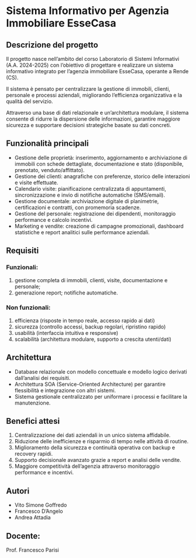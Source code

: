 # Sistema Informativo per Agenzia Immobiliare EsseCasa

## Descrizione del progetto

Il progetto nasce nell’ambito del corso Laboratorio di Sistemi Informativi (A.A. 2024-2025) con l’obiettivo di progettare e realizzare un sistema informativo integrato per l’agenzia immobiliare EsseCasa, operante a Rende (CS).

Il sistema è pensato per centralizzare la gestione di immobili, clienti, personale e processi aziendali, migliorando l’efficienza organizzativa e la qualità del servizio.

Attraverso una base di dati relazionale e un’architettura modulare, il sistema consente di ridurre la dispersione delle informazioni, garantire maggiore sicurezza e supportare decisioni strategiche basate su dati concreti.

## Funzionalità principali

- Gestione delle proprietà: inserimento, aggiornamento e archiviazione di immobili con schede dettagliate, documentazione e stato (disponibile, prenotato, venduto/affittato).
- Gestione dei clienti: anagrafiche con preferenze, storico delle interazioni e visite effettuate.
- Calendario visite: pianificazione centralizzata di appuntamenti, sincronizzazione e invio di notifiche automatiche (SMS/email).
- Gestione documentale: archiviazione digitale di planimetrie, certificazioni e contratti, con promemoria scadenze.
- Gestione del personale: registrazione dei dipendenti, monitoraggio performance e calcolo incentivi.
- Marketing e vendite: creazione di campagne promozionali, dashboard statistiche e report analitici sulle performance aziendali.

## Requisiti
### Funzionali: 
1. gestione completa di immobili, clienti, visite, documentazione e personale;
2. generazione report; notifiche automatiche.

### Non funzionali:
1. efficienza (risposte in tempo reale, accesso rapido ai dati)
2. sicurezza (controllo accessi, backup regolari, ripristino rapido)
3. usabilità (interfaccia intuitiva e responsive)
4. scalabilità (architettura modulare, supporto a crescita utenti/dati)

## Architettura
- Database relazionale con modello concettuale e modello logico derivati dall’analisi dei requisiti.
- Architettura SOA (Service-Oriented Architecture) per garantire flessibilità e integrazione con altri sistemi.
- Sistema gestionale centralizzato per uniformare i processi e facilitare la manutenzione.

## Benefici attesi
1. Centralizzazione dei dati aziendali in un unico sistema affidabile.
2. Riduzione delle inefficienze e risparmio di tempo nelle attività di routine.
3. Miglioramento della sicurezza e continuità operativa con backup e recovery rapidi.
4. Supporto decisionale avanzato grazie a report e analisi delle vendite.
5. Maggiore competitività dell’agenzia attraverso monitoraggio performance e incentivi.

## Autori
- Vito Simone Goffredo 
- Francesco D’Angelo 
- Andrea Attadia 

## Docente: 
Prof. Francesco Parisi
